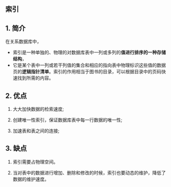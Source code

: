 ## 索引

## 1. 简介

在关系数据库中，

- 索引是一种单独的、物理的对数据库表中一列或多列的**值进行排序的一种存储结构**，
- 它是某个表中一列或若干列值的集合和相应的指向表中物理标识这些值的数据页的**逻辑指针清单**。索引的作用相当于图书的目录，可以根据目录中的页码快速找到所需的内容。

## 2. 优点

1. 大大加快数据的检索速度;

2. 创建唯一性索引，保证数据库表中每一行数据的唯一性;

3. 加速表和表之间的连接;

## 3. 缺点

1. 索引需要占物理空间。

2. 当对表中的数据进行增加、删除和修改的时候，索引也要动态的维护，降低了数据的维护速度。